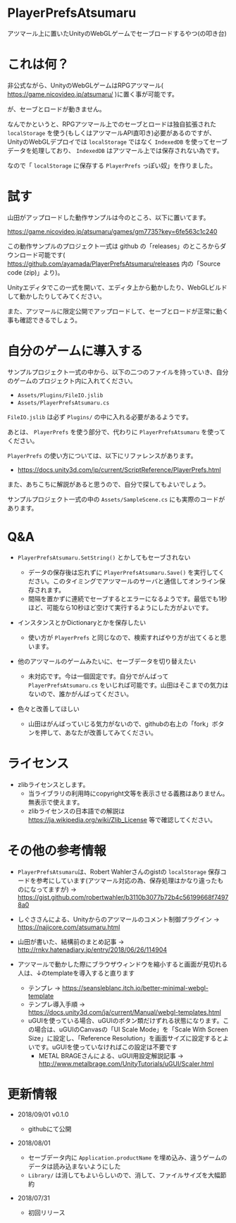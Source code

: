 # PlayerPrefsAtsumaru

アツマール上に置いたUnityのWebGLゲームでセーブロードするやつ(の叩き台)


# これは何？

非公式ながら、UnityのWebGLゲームはRPGアツマール( https://game.nicovideo.jp/atsumaru/ )に置く事が可能です。

が、セーブとロードが動きません。

なんでかというと、RPGアツマール上でのセーブとロードは独自拡張された `localStorage` を使う(もしくはアツマールAPI直叩き)必要があるのですが、UnityのWebGLデプロイでは `localStorage` ではなく `IndexedDB` を使ってセーブデータを処理しており、 `IndexedDB` はアツマール上では保存されない為です。

なので「 `localStorage` に保存する `PlayerPrefs` っぽい奴」を作りました。


# 試す

山田がアップロードした動作サンプルは今のところ、以下に置いてます。

https://game.nicovideo.jp/atsumaru/games/gm7735?key=6fe563c1c240

この動作サンプルのプロジェクト一式は github の「releases」のところからダウンロード可能です( https://github.com/ayamada/PlayerPrefsAtsumaru/releases 内の「Source code (zip)」より)。

Unityエディタでこの一式を開いて、エディタ上から動かしたり、WebGLビルドして動かしたりしてみてください。

また、アツマールに限定公開でアップロードして、セーブとロードが正常に動く事も確認できるでしょう。


# 自分のゲームに導入する

サンプルプロジェクト一式の中から、以下の二つのファイルを持っていき、自分のゲームのプロジェクト内に入れてください。

- `Assets/Plugins/FileIO.jslib`
- `Assets/PlayerPrefsAtsumaru.cs`

`FileIO.jslib` は必ず `Plugins/` の中に入れる必要があるようです。

あとは、 `PlayerPrefs` を使う部分で、代わりに `PlayerPrefsAtsumaru` を使ってください。

`PlayerPrefs` の使い方については、以下にリファレンスがあります。

- https://docs.unity3d.com/jp/current/ScriptReference/PlayerPrefs.html

また、あちこちに解説があると思うので、自分で探してもよいでしょう。

サンプルプロジェクト一式の中の `Assets/SampleScene.cs` にも実際のコードがあります。


# Q&A

- `PlayerPrefsAtsumaru.SetString()` とかしてもセーブされない
    - データの保存後は忘れずに `PlayerPrefsAtsumaru.Save()` を実行してください。このタイミングでアツマールのサーバと通信してオンライン保存されます。
    - 間隔を置かずに連続でセーブするとエラーになるようです。最低でも1秒ほど、可能なら10秒ほど空けて実行するようにした方がよいです。

- インスタンスとかDictionaryとかを保存したい
    - 使い方が `PlayerPrefs` と同じなので、検索すればやり方が出てくると思います。

- 他のアツマールのゲームみたいに、セーブデータを切り替えたい
    - 未対応です。今は一個固定です。自分でがんばって `PlayerPrefsAtsumaru.cs` をいじれば可能です。山田はそこまでの気力はないので、誰かがんばってください。

- 色々と改善してほしい
    - 山田はがんばっていじる気力がないので、githubの右上の「fork」ボタンを押して、あなたが改善してみてください。


# ライセンス

- zlibライセンスとします。
    - 当ライブラリの利用時にcopyright文等を表示させる義務はありません。無表示で使えます。
    - zlibライセンスの日本語での解説は https://ja.wikipedia.org/wiki/Zlib_License 等で確認してください。


# その他の参考情報

- `PlayerPrefsAtsumaru`は、Robert Wahlerさんのgistの `localStorage` 保存コードを参考にしています(アツマール対応の為、保存処理はかなり違ったものになってますが) → https://gist.github.com/robertwahler/b3110b3077b72b4c56199668f74978a0

- しぐささんによる、Unityからのアツマールのコメント制御プラグイン → https://najicore.com/atsumaru.html

- 山田が書いた、結構前のまとめ記事 → http://rnkv.hatenadiary.jp/entry/2018/06/26/114904

- アツマールで動かした際にブラウザウィンドウを縮小すると画面が見切れる人は、↓のtemplateを導入すると直ります
    - テンプレ → https://seansleblanc.itch.io/better-minimal-webgl-template
    - テンプレ導入手順 → https://docs.unity3d.com/ja/current/Manual/webgl-templates.html
    - uGUIを使っている場合、uGUIのボタン類だけずれる状態になります。この場合は、uGUIのCanvasの「UI Scale Mode」を「Scale With Screen Size」に設定し、「Reference Resolution」を画面サイズに設定するとよいです。uGUIを使っていなければこの設定は不要です
        - METAL BRAGEさんによる、uGUI用設定解説記事 → http://www.metalbrage.com/UnityTutorials/uGUI/Scaler.html


# 更新情報

- 2018/09/01 v0.1.0
    - githubにて公開

- 2018/08/01
    - セーブデータ内に `Application.productName` を埋め込み、違うゲームのデータは読み込まないようにした
    - `Library/` は消してもよいらしいので、消して、ファイルサイズを大幅節約

- 2018/07/31
    - 初回リリース



